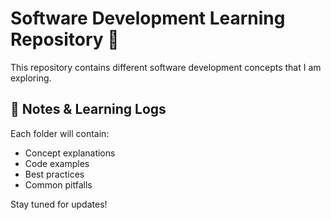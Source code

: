 # Software Development Learning Repository 🚀

This repository contains different software development concepts that I am exploring.

## 📖 Notes & Learning Logs
Each folder will contain:
- Concept explanations
- Code examples
- Best practices
- Common pitfalls

Stay tuned for updates!
